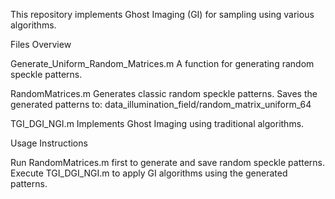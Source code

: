 This repository implements Ghost Imaging (GI) for sampling using various algorithms.

Files Overview

Generate_Uniform_Random_Matrices.m
A function for generating random speckle patterns.

RandomMatrices.m
Generates classic random speckle patterns.
Saves the generated patterns to:
data_illumination_field/random_matrix_uniform_64

TGI_DGI_NGI.m
Implements Ghost Imaging using traditional algorithms.

Usage Instructions

Run RandomMatrices.m first to generate and save random speckle patterns.
Execute TGI_DGI_NGI.m to apply GI algorithms using the generated patterns.
